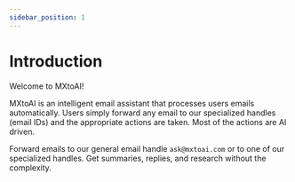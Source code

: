 ```yaml
---
sidebar_position: 1
---
```


# Introduction

Welcome to MXtoAI!

MXtoAI is an intelligent email assistant that processes users emails automatically. Users simply forward any email to our specialized handles (email IDs) and the appropriate actions are taken. Most of the actions are AI driven.

Forward emails to our general email handle `ask@mxtoai.com` or to one of our specialized handles. Get summaries, replies, and research without the complexity. 